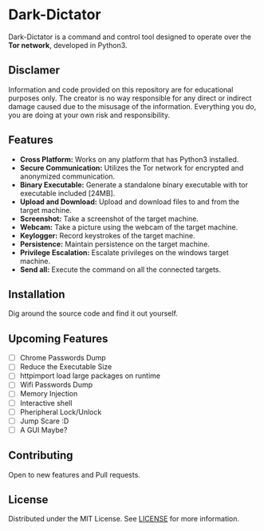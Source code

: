 # Dark-Dictator

Dark-Dictator is a command and control tool designed to operate over the <b>Tor network</b>, developed in Python3.

## Disclamer

Information and code provided on this repository are for educational purposes only. The creator is no way responsible for any direct or indirect damage caused due to the misusage of the information. Everything you do, you are doing at your own risk and responsibility.

## Features

- **Cross Platform:** Works on any platform that has Python3 installed.
- **Secure Communication:** Utilizes the Tor network for encrypted and anonymized communication.
- **Binary Executable:** Generate a standalone binary executable with tor executable included [24MB].
- **Upload and Download:** Upload and download files to and from the target machine.
- **Screenshot:** Take a screenshot of the target machine.
- **Webcam:** Take a picture using the webcam of the target machine.
- **Keylogger:** Record keystrokes of the target machine.
- **Persistence:** Maintain persistence on the target machine.
- **Privilege Escalation:** Escalate privileges on the windows target machine.
- **Send all:** Execute the command on all the connected targets.
## Installation
Dig around the source code and find it out yourself.

## Upcoming Features
- [ ] Chrome Passwords Dump
- [ ] Reduce the Executable Size
- [ ] httpimport load large packages on runtime
- [ ] Wifi Passwords Dump
- [ ] Memory Injection
- [ ] Interactive shell
- [ ] Pheripheral Lock/Unlock
- [ ] Jump Scare :D
- [ ] A GUI Maybe?

## Contributing

Open to new features and Pull requests.

## License

Distributed under the MIT License. See [LICENSE](https://github.com/Suryah07/revonion/blob/main/LICENSE) for more information.
